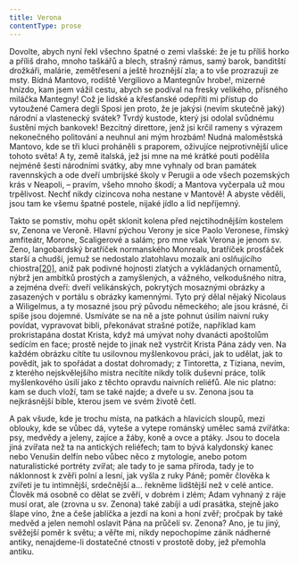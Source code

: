 ```yaml
---
title: Verona
contentType: prose
---
```


Dovolte, abych nyní řekl všechno špatné o zemi vlašské: že je tu příliš horko a příliš draho, mnoho taškářů a blech, strašný rámus, samý barok, banditští drožkáři, malárie, zemětřesení a ještě hroznější zla; a to vše prozrazuji ze msty. Bídná Mantovo, rodiště Vergiliovo a Mantegnův hrobe!, mizerné hnízdo, kam jsem vážil cestu, abych se podíval na fresky velikého, přísného miláčka Mantegny! Což je lidské a křesťanské odepříti mi přístup do vytoužené Camera degli Sposi jen proto, že je jakýsi (nevím skutečně jaký) národní a vlastenecký svátek? Tvrdý kustode, který jsi odolal svůdnému šustění mých bankovek! Bezcitný direttore, jenž jsi krčil rameny s výrazem nekonečného politování a neuhnul ani mým hrozbám! Nudná maloměstská Mantovo, kde se tři kluci proháněli s praporem, oživujíce nejprotivnější ulice tohoto světa! A ty, země italská, jež jsi mne na mé krátké pouti podělila nejméně šesti národními svátky, aby mne vyhnaly od bran památek ravennských a ode dveří umbrijské školy v Perugii a ode všech pozemských krás v Neapoli, – pravím, všeho mnoho škodí; a Mantova vyčerpala už mou trpělivost. Nechť nikdy cizincova noha nestane v Mantově! A abyste věděli, jsou tam ke všemu špatné postele, nijaké jídlo a lid nepříjemný.

Takto se pomstiv, mohu opět sklonit kolena před nejctihodnějším kostelem sv, Zenona ve Veroně. Hlavní pýchou Verony je sice Paolo Veronese, římský amfiteátr, Morone, Scaligerové a salám; pro mne však Verona je jenom sv. Zeno, langobardský bratříček normanského Monrealu, bratříček prosťáček starší a chudší, jemuž se nedostalo zlatohlavu mozaik ani oslňujícího chiostra[\[20\]](./resources/undefined), aniž pak podivné hojnosti zlatých a vykládaných ornamentů, nýbrž jen ambítků prostých a zamyšlených, a vážného, velkodušného nitra, a zejména dveří: dveří velikánských, pokrytých mosaznými obrázky a zasazených v portálu s obrázky kamennými. Tyto prý dělal nějaký Nicolaus a Wiligelmus, a ty mosazné jsou prý původu německého; ale jsou krásné, či spíše jsou dojemné. Usmíváte se na ně a jste pohnut úsilím naivní ruky povídat, vypravovat bibli, překonávat strašné potíže, například kam prokristapána dostat Krista, když má umývat nohy dvanácti apoštolům sedícím en face; prostě nejde to jinak než vystrčit Krista Pána zády ven. Na každém obrázku cítíte tu usilovnou myšlenkovou práci, jak to udělat, jak to povědít, jak to spořádat a dostat dohromady; z Tintoretta, z Tiziana, nevím, z kterého nejskvělejšího mistra necítíte nikdy tolik duševní práce, tolik myšlenkového úsilí jako z těchto opravdu naivních reliéfů. Ale nic platno: kam se duch vloží, tam se také najde; a dveře u sv. Zenona jsou ta nejkrásnější bible, kterou jsem ve svém životě četl.

A pak všude, kde je trochu místa, na patkách a hlavicích sloupů, mezi oblouky, kde se vůbec dá, vyteše a vytepe románský umělec samá zvířátka: psy, medvědy a jeleny, zajíce a žáby, koně a ovce a ptáky. Jsou to docela jiná zvířata než ta na antických reliéfech; tam to bývá kalydonský kanec nebo Venušin delfín nebo vůbec něco z mytologie, anebo potom naturalistické portréty zvířat; ale tady to je sama příroda, tady je to náklonnost k zvěři polní a lesní, jak vyšla z ruky Páně; poměr člověka k zvířeti je tu intimnější, srdečnější a… řekněme lidštější než v celé antice. Člověk má osobně co dělat se zvěří, v dobrém i zlém; Adam vyhnaný z ráje musí orat, ale (zrovna u sv. Zenona) také zabíjí a udí prasátka, stejně jako šlape víno, žne a češe jablíčka a jezdí na koni a honí zvěř; pročpak by také medvěd a jelen nemohl oslavit Pána na průčelí sv. Zenona? Ano, je tu jiný, svěžejší poměr k světu; a věřte mi, nikdy nepochopíme zánik nádherné antiky, nenajdeme-li dostatečné ctnosti v prostotě doby, jež přemohla antiku.
